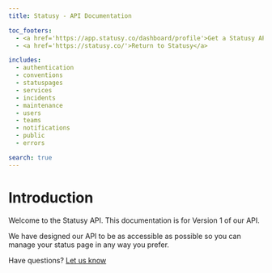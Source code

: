 ```yaml
---
title: Statusy - API Documentation

toc_footers:
  - <a href='https://app.statusy.co/dashboard/profile'>Get a Statusy API Token</a>
  - <a href='https://statusy.co/'>Return to Statusy</a>

includes:
  - authentication
  - conventions
  - statuspages
  - services
  - incidents
  - maintenance
  - users
  - teams
  - notifications
  - public
  - errors

search: true
---
```


# Introduction

Welcome to the Statusy API. This documentation is for Version 1 of our API.

We have designed our API to be as accessible as possible so you can manage your
status page in any way you prefer.

Have questions? [Let us know](mailto:support@statusy.co)
